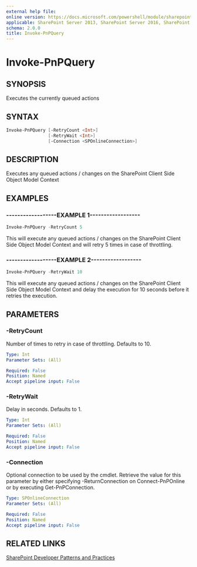 ```yaml
---
external help file:
online version: https://docs.microsoft.com/powershell/module/sharepoint-pnp/invoke-pnpquery
applicable: SharePoint Server 2013, SharePoint Server 2016, SharePoint Server 2019, SharePoint Online
schema: 2.0.0
title: Invoke-PnPQuery
---
```


# Invoke-PnPQuery

## SYNOPSIS
Executes the currently queued actions

## SYNTAX 

```powershell
Invoke-PnPQuery [-RetryCount <Int>]
                [-RetryWait <Int>]
                [-Connection <SPOnlineConnection>]
```

## DESCRIPTION
Executes any queued actions / changes on the SharePoint Client Side Object Model Context

## EXAMPLES

### ------------------EXAMPLE 1------------------
```powershell
Invoke-PnPQuery -RetryCount 5
```

This will execute any queued actions / changes on the SharePoint Client Side Object Model Context and will retry 5 times in case of throttling.

### ------------------EXAMPLE 2------------------
```powershell
Invoke-PnPQuery -RetryWait 10
```

This will execute any queued actions / changes on the SharePoint Client Side Object Model Context and delay the execution for 10 seconds before it retries the execution.

## PARAMETERS

### -RetryCount
Number of times to retry in case of throttling. Defaults to 10.

```yaml
Type: Int
Parameter Sets: (All)

Required: False
Position: Named
Accept pipeline input: False
```

### -RetryWait
Delay in seconds. Defaults to 1.

```yaml
Type: Int
Parameter Sets: (All)

Required: False
Position: Named
Accept pipeline input: False
```

### -Connection
Optional connection to be used by the cmdlet. Retrieve the value for this parameter by either specifying -ReturnConnection on Connect-PnPOnline or by executing Get-PnPConnection.

```yaml
Type: SPOnlineConnection
Parameter Sets: (All)

Required: False
Position: Named
Accept pipeline input: False
```

## RELATED LINKS

[SharePoint Developer Patterns and Practices](https://aka.ms/sppnp)